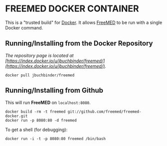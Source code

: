 # FREEMED DOCKER CONTAINER

This is a "trusted build" for [Docker](http://docker.io/). It allows
[FreeMED](https://github.com/freemed/freemed) to be run with a single
Docker command.

## Running/Installing from the Docker Repository

*The repository page is located at
[https://index.docker.io/u/jbuchbinder/freemed/](https://index.docker.io/u/jbuchbinder/freemed/).*

```
docker pull jbuchbinder/freemed
```

## Running/Installing from Github

This will run **FreeMED** on `localhost:8080`.

```
docker build -rm -t freemed git://github.com/freemed/freemed-docker.git
docker run -p 8080:80 -d freemed
```

To get a shell (for debugging):

```
docker run -i -t -p 8080:80 freemed /bin/bash
```

